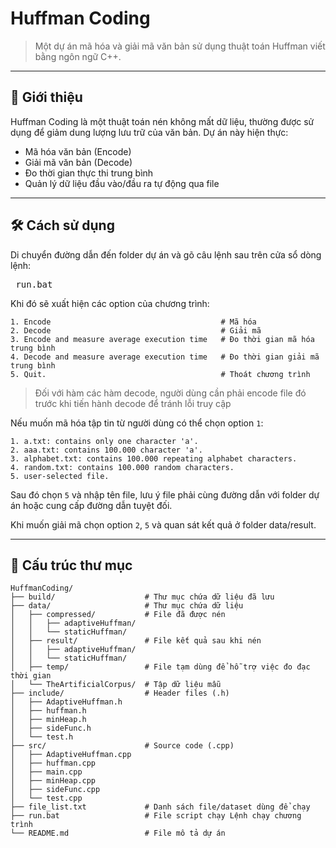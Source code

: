 # Huffman Coding

> Một dự án mã hóa và giải mã văn bản sử dụng thuật toán Huffman viết bằng ngôn ngữ C++.

---

## 🧠 Giới thiệu

Huffman Coding là một thuật toán nén không mất dữ liệu, thường được sử dụng để giảm dung lượng lưu trữ của văn bản. Dự án này hiện thực:

- Mã hóa văn bản (Encode)
- Giải mã văn bản (Decode)
- Đo thời gian thực thi trung bình
- Quản lý dữ liệu đầu vào/đầu ra tự động qua file

---

## 🛠️ Cách sử dụng
Di chuyển đường dẫn đến folder dự án và gõ câu lệnh sau trên cửa sổ dòng lệnh:

<pre> run.bat </pre>

Khi đó sẽ xuất hiện các option của chương trình:
```
1. Encode                                      # Mã hóa
2. Decode                                      # Giải mã
3. Encode and measure average execution time   # Đo thời gian mã hóa trung bình
4. Decode and measure average execution time   # Đo thời gian giải mã trung bình
5. Quit.                                       # Thoát chương trình  
```

> Đối với hàm các hàm decode, người dùng cần phải encode file đó trước khi tiến hành decode để tránh lỗi truy cập

Nếu muốn mã hóa tập tin từ người dùng có thể chọn option `1`:
```
1. a.txt: contains only one character 'a'.
2. aaa.txt: contains 100.000 character 'a'.
3. alphabet.txt: contains 100.000 repeating alphabet characters.
4. random.txt: contains 100.000 random characters.
5. user-selected file.
```
Sau đó chọn `5` và nhập tên file, lưu ý file phải cùng đường dẫn với folder dự án hoặc cung cấp đường dẫn tuyệt đối.

Khi muốn giải mã chọn option `2`, `5` và quan sát kết quả ở folder data/result.

---
## 📁 Cấu trúc thư mục
```
HuffmanCoding/
├── build/                    # Thư mục chứa dữ liệu đã lưu
├── data/                     # Thư mục chứa dữ liệu
│   ├── compressed/           # File đã được nén
│   │   ├── adaptiveHuffman/
│   │   └── staticHuffman/
│   ├── result/               # File kết quả sau khi nén
│   │   ├── adaptiveHuffman/
│   │   └── staticHuffman/
│   ├── temp/                 # File tạm dùng để hỗ trợ việc đo đạc thời gian
│   └── TheArtificialCorpus/  # Tập dữ liệu mẫu
├── include/                  # Header files (.h)
│   ├── AdaptiveHuffman.h
│   ├── huffman.h
│   ├── minHeap.h
│   ├── sideFunc.h
│   └── test.h
├── src/                      # Source code (.cpp)
│   ├── AdaptiveHuffman.cpp
│   ├── huffman.cpp
│   ├── main.cpp
│   ├── minHeap.cpp
│   ├── sideFunc.cpp
│   └── test.cpp
├── file_list.txt             # Danh sách file/dataset dùng để chạy
├── run.bat                   # File script chạy Lệnh chạy chương trình
└── README.md                 # File mô tả dự án
```
